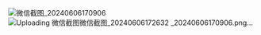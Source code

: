 ![微信截图_20240606170906](https://github.com/yisulili/paimeng/assets/121915441/66cdb814-65e6-4ad1-a351-648b66bec3ce)![Uploading 微信截图![微信截图_20240606172632](https://github.com/yisulili/paimeng/assets/121915441/9d97431e-7b65-4564-b9c6-1cf0f06b2769)
_20240606170906.png…]()
